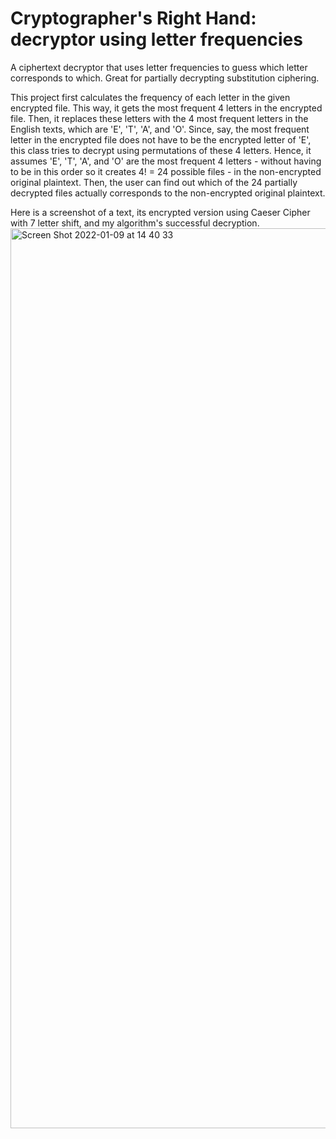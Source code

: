 # Cryptographer's Right Hand: decryptor using letter frequencies
A ciphertext decryptor that uses letter frequencies to guess which letter corresponds to which. Great for partially decrypting substitution ciphering.

This project first calculates the frequency of each letter in the given encrypted file. This way, it gets the most frequent 4 letters in the encrypted file. Then, it replaces these letters with the 4 most frequent letters in the English texts, which are 'E', 'T', 'A', and 'O'. Since, say, the most frequent letter in the encrypted file does not have to be the encrypted letter of 'E', this class tries to decrypt using permutations of these 4 letters. Hence, it assumes 'E', 'T', 'A', and 'O' are the most frequent 4 letters - without having to be in this order so it creates 4! = 24 possible files - in the non-encrypted original plaintext. Then, the user can find out which of the 24 partially decrypted files actually corresponds to the non-encrypted original plaintext.

Here is a screenshot of a text, its encrypted version using Caeser Cipher with 7 letter shift, and my algorithm's successful decryption.
<img width="1440" alt="Screen Shot 2022-01-09 at 14 40 33" src="https://user-images.githubusercontent.com/96665962/148680828-0519472f-7fb9-48e7-8599-0926c80aa532.png">
